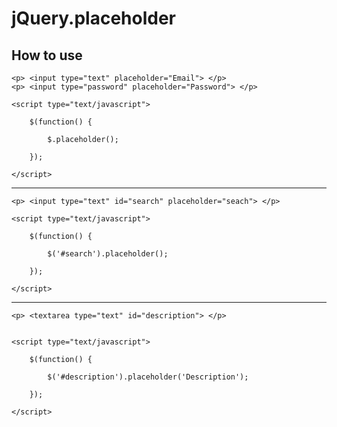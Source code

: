 jQuery.placeholder
==================================================

How to use
--------------------------------------

	<p> <input type="text" placeholder="Email"> </p>
	<p> <input type="password" placeholder="Password"> </p>

	<script type="text/javascript">

		$(function() {

			$.placeholder();
			
		});
		
	</script>
	
--------------------------------------

	<p> <input type="text" id="search" placeholder="seach"> </p>

	<script type="text/javascript">

		$(function() {

			$('#search').placeholder();

		});
		
	</script>
	
--------------------------------------

	<p> <textarea type="text" id="description"> </p>

	
	<script type="text/javascript">

		$(function() {

			$('#description').placeholder('Description');
			
		});
		
	</script>
